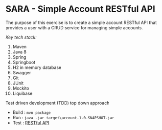 # SARA - Simple Account RESTful API

The purpose of this exercise is to create a simple account RESTful API that provides a user
with a CRUD service for managing simple accounts.

*Key tech stack:*
1. Maven
2. Java 8
3. Spring
4. Springboot
5. H2 in memory database
6. Swagger
7. Git
8. JUnit
9. Mockito
10. Liquibase

Test driven development (TDD) top down approach

* Build : `mvn package`
* Run : `java -jar target\account-1.0-SNAPSHOT.jar`
* Test : [RESTful API](http://localhost:8080/swagger-ui.html)
 

